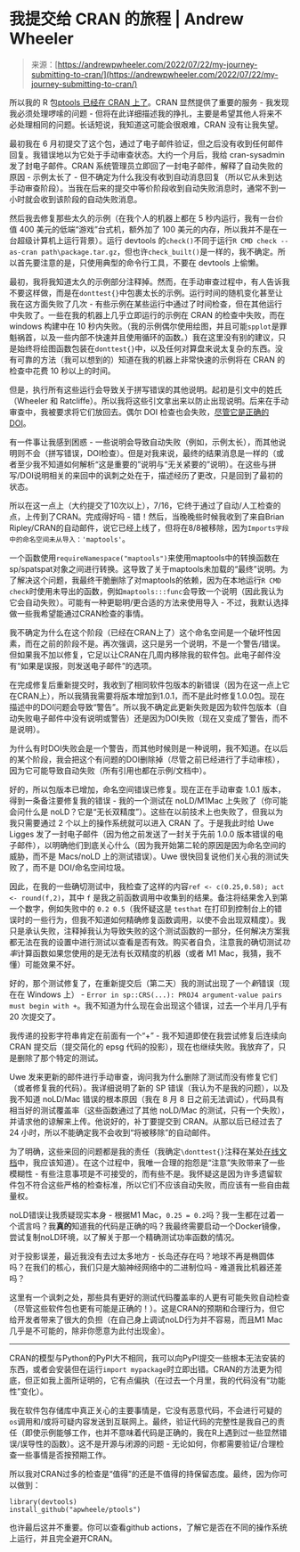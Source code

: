 <!--yml

category: 未分类

date: 2024-05-27 15:05:21

-->

# 我提交给 CRAN 的旅程 | Andrew Wheeler

> 来源：[https://andrewpwheeler.com/2022/07/22/my-journey-submitting-to-cran/](https://andrewpwheeler.com/2022/07/22/my-journey-submitting-to-cran/)

所以我的 R 包[ptools 已经在 CRAN 上了](https://cran.r-project.org/package=ptools)。CRAN 显然提供了重要的服务 - 我发现我必须处理啰嗦的问题 - 但将在此详细描述我的挣扎，主要是希望其他人将来不必处理相同的问题。长话短说，我知道这可能会很艰难，CRAN 没有让我失望。

最初我在 6 月初提交了这个包，通过了电子邮件验证，但之后没有收到任何邮件回复。我错误地以为它处于手动审查状态。大约一个月后，我给 cran-sysadmin 发了封电子邮件。CRAN 系统管理员立即回了一封电子邮件，解释了自动失败的原因 - 示例太长了 - 但不确定为什么我没有收到自动消息回复（所以它从未到达手动审查阶段）。当我在后来的提交中等价阶段收到自动失败消息时，通常不到一小时就会收到该阶段的自动失败消息。

然后我去修复那些太久的示例（在我个人的机器上都在 5 秒内运行，我有一台价值 400 美元的低端“游戏”台式机，额外加了 100 美元的内存，所以我并不是在一台超级计算机上运行背景）。运行 devtools 的`check()`不同于运行`R CMD check --as-cran path\package.tar.gz`，但也许`check_built()`是一样的，我不确定。所以首先要注意的是，只使用典型的命令行工具，不要在 devtools 上偷懒。

最初，我将我知道太久的示例部分注释掉。然而，在手动审查过程中，有人告诉我不要这样做，而是在`donttest{}`中包裹太长的示例。运行时间的随机变化甚至让我在这方面失败了几次 - 有些示例在某些运行中通过了时间检查，但在其他运行中失败了。一些在我的机器上几乎立即运行的示例在 CRAN 的检查中失败，而在 windows 构建中在 10 秒内失败。（我的示例偶尔使用绘图，并且可能`spplot`是罪魁祸首，以及一些内部不快速并且使用循环的函数。）我在这里没有别的建议，只是始终将绘图函数包装在`donttest{}`中，以及任何对算盘来说太复杂的东西。没有可靠的方法（我可以想到的）知道在我的机器上非常快速的示例将在 CRAN 的检查中花费 10 秒以上的时间。

但是，执行所有这些运行会导致关于拼写错误的其他说明。起初是引文中的姓氏（Wheeler 和 Ratcliffe）。所以我将这些引文拿出来以防止出现说明。后来在手动审查中，我被要求将它们放回去。偶尔 DOI 检查也会失败，[尽管它是正确的 DOI](https://onlinelibrary.wiley.com/doi/10.1002/jip.1449)。

有一件事让我感到困惑 - 一些说明会导致自动失败（例如，示例太长），而其他说明则不会（拼写错误，DOI检查）。但是对我来说，最终的结果消息是一样的（或者至少我不知道如何解析“这是重要的”说明与“无关紧要的”说明）。在这些与拼写/DOI说明相关的来回中的讽刺之处在于，描述经历了更改，只是回到了最初的状态。

所以在这一点上（大约提交了10次以上），7/16，它终于通过了自动/人工检查的点，上传到了CRAN。完成得好吗 - 错！然后，当晚晚些时候我收到了来自Brian Ripley/CRAN的自动邮件，说它已经上线了，但将在8/8被移除，因为`Imports字段中的命名空间未从导入：'maptools'`。

一个函数使用`requireNamespace("maptools")`来使用maptools中的转换函数在sp/spatspat对象之间进行转换。这导致了关于maptools未加载的“最终”说明。为了解决这个问题，我最终干脆删除了对maptools的依赖，因为在本地运行`R CMD check`时使用未导出的函数，例如`maptools:::func`会导致一个说明（因此我认为它会自动失败）。可能有一种更聪明/更合适的方法来使用导入 - 不过，我默认选择做一些我希望能通过CRAN检查的事情。

我不确定为什么在这个阶段（已经在CRAN上了）这个命名空间是一个破坏性因素，而在之前的阶段不是。再次强调，这只是另一个说明，不是一个警告/错误。但如果我不加以修复，它足以让CRAN在几周内移除我的软件包。此电子邮件没有“如果是误报，则发送电子邮件”的选项。

在完成修复后重新提交时，我收到了相同软件包版本的新错误（因为在这一点上它在CRAN上），所以我猜我需要将版本增加到1.0.1，而不是此时修复1.0.0包。现在描述中的DOI问题会导致“警告”。所以我不确定此更新失败是因为软件包版本（自动失败电子邮件中没有说明或警告）还是因为DOI失败（现在又变成了警告，而不是说明）。

为什么有时DOI失败会是一个警告，而其他时候则是一种说明，我不知道。在以后的某个阶段，我会把这个有问题的DOI删除掉（尽管之前已经进行了手动审核），因为它可能导致自动失败（所有引用也都在示例/文档中）。

好的，所以包版本已增加，命名空间错误已修复。现在正在手动审查 1.0.1 版本，得到一条备注要修复我的错误 - 我的一个测试在 noLD/M1Mac 上失败了（你可能会问什么是 noLD？它是“无长双精度”）。这些在以前技术上也失败了，但我以为我只需要通过 2 个以上的操作系统就可以进入 CRAN 了。于是我此时给 Uwe Ligges 发了一封电子邮件（因为他之前发送了一封关于先前 1.0.0 版本错误的电子邮件），以明确他们到底关心什么（因为我开始第二轮的原因是因为命名空间的威胁，而不是 Macs/noLD 上的测试错误）。Uwe 很快回复说他们关心我的测试失败了，而不是 DOI/命名空间垃圾。

因此，在我的一些确切测试中，我检查了这样的内容`ref <- c(0.25,0.58); act <- round(f,2)`，其中 `f` 是我之前函数调用中收集到的结果。备注将结果舍入到第一个数字，例如失败中的 `0.2 0.5`（我怀疑这是 `testhat` 在打印到控制台上的错误时的一些行为，但我不知道如何精确修复函数调用，以使不会出现双精度）。我只是承认失败，注释掉我认为导致失败的这个测试函数的一部分，任何解决方案我都无法在我的设置中进行测试以查看是否有效。购买者自负，注意我的确切测试*功率*计算函数如果您使用的是无法有长双精度的机器（或者 M1 Mac，我猜，我不懂）可能效果不好。

好的，那个测试修复了，在重新提交后（第二天）我的测试出现了一个*新*错误（现在在 Windows 上） - `Error in sp::CRS(...): PROJ4 argument-value pairs must begin with +`。我不知道为什么现在会出现这个错误，过去一个半月几乎有 20 次提交了。

我传递的投影字符串肯定在前面有一个“+” - 我不知道即使在我尝试修复后连续向 CRAN 提交后（提交简化的 epsg 代码的投影），现在也继续失败。我放弃了，只是删除了那个特定的测试。

Uwe 发来更新的邮件进行手动审查，询问我为什么删除了测试而没有修复它们（或者修复我的代码）。我详细说明了新的 SP 错误（我认为不是我的问题），以及我不知道 noLD/Mac 错误的根本原因（我在 8 月 8 日之前无法调试），代码具有相当好的测试覆盖率（这些函数通过了其他 noLD/Mac 的测试，只有一个失败），并请求他的谅解来上传。他说好的，补丁要提交到 CRAN。从那以后已经过去了 24 小时，所以不能确定我不会收到“将被移除”的自动邮件。

为了明确，这些来回的问题都是我的责任（我确定`\donttest{}`注释在某处[在线文档](https://r-pkgs.org/)中，我应该知道）。在这个过程中，我唯一合理的抱怨是“注意”失败带来了一些模糊性 - 有些注意事项是不可接受的，而有些不是。我怀疑这是因为许多遗留软件包不符合这些严格的检查标准，所以它们不应该自动失败，而应该有一些自由裁量权。

noLD错误让我质疑现实本身 - 根据M1 Mac，`0.25 = 0.2`吗？我一生都在过着一个谎言吗？我**真的**知道我的代码是正确的吗？我最终需要启动一个Docker镜像，尝试复制noLD环境，以了解关于那一个精确测试功率函数的情况。

对于投影误差，最近我没有去过太多地方 - 长岛还存在吗？地球不再是椭圆体吗？在我们的核心，我们只是大脑神经网络中的二进制位吗 - 难道我比机器还差吗？

这里有一个讽刺之处，那些具有更好的测试代码覆盖率的人更有可能失败自动检查（尽管这些软件包也更有可能是正确的！）。这是CRAN的预期和合理行为，但它给开发者带来了很大的负担（在自己身上调试noLD行为并不容易，而且M1 Mac几乎是不可能的，除非你愿意为此付出现金）。

* * *

CRAN的模型与Python的PyPI大不相同，我可以向PyPI提交一些根本无法安装的东西，或者会安装但在运行`import mypackage`时立即出错。CRAN的方法更为彻底，但正如我上面所证明的，它有点偏执（在过去一个月里，我的代码没有“功能性”变化）。

我在软件包存储库中真正关心的主要事情是，它没有恶意代码，不会进行可疑的`os`调用和/或将可疑内容发送到互联网上。最终，验证代码的完整性是我自己的责任（即使示例能够工作，也并不意味着代码是正确的，我在R上遇到过一些显然错误/误导性的函数）。这不是开源与闭源的问题 - 无论如何，你都需要验证/合理检查一些事情是否按预期工作。

所以我对CRAN过多的检查是“值得”的还是不值得的持保留态度。最终，因为你可以做到：

```
library(devtools)
install_github("apwheele/ptools")
```

也许最后这并不重要。你可以查看github actions，了解它是否在不同的操作系统上运行，并且完全避开CRAN。
